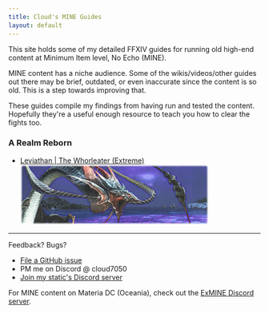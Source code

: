 ```yaml
---
title: Cloud's MINE Guides
layout: default
---
```


This site holds some of my detailed FFXIV guides for running old high-end content at Minimum Item level, No Echo (MINE).

MINE content has a niche audience. Some of the wikis/videos/other guides out there may be brief, outdated, or even inaccurate since the content is so old. This is a step towards improving that.

These guides compile my findings from having run and tested the content. Hopefully they're a useful enough resource to teach you how to clear the fights too.

### A Realm Reborn

- [Leviathan | The Whorleater (Extreme)\
  ![leviathan](images/leviathan.png)](leviathan)

---

Feedback? Bugs?
- [File a GitHub issue](https://github.com/Cloud7050/ff-mine/issues)
- PM me on Discord @ cloud7050
- [Join my static's Discord server](https://discord.gg/Ea7qqaxUyJ)

For MINE content on Materia DC (Oceania), check out the [ExMINE Discord server](https://discord.gg/HWb5BWWgJS).
